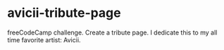 # avicii-tribute-page
freeCodeCamp challenge. Create a tribute page. I dedicate this to my all time favorite artist: Avicii.

